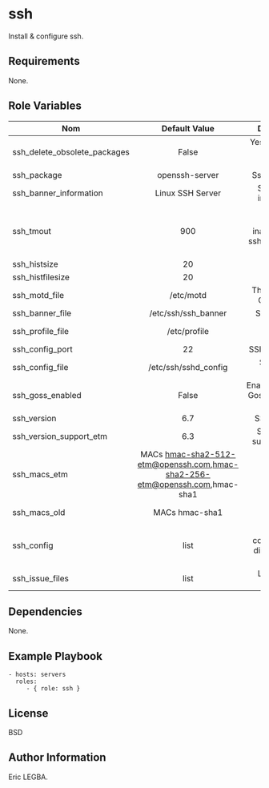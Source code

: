 ssh
=========

Install & configure ssh.

Requirements
------------

None.

Role Variables
--------------

| Nom	        | Default Value	| Description|
| ------------- |:-------------:| ----------:|
|ssh_delete_obsolete_packages|False|Yes/No delete obsolete package.|
|ssh_package|openssh-server|Ssh package.|
|ssh_banner_information|Linux SSH Server|SSH Banner information.|
|ssh_tmout|900|After 900 seconds of inactivity, the ssh connexion is disabled|
|ssh_histsize|20|.|
|ssh_histfilesize|20|.|
|ssh_motd_file|/etc/motd|The Message Of The Day.|
|ssh_banner_file|/etc/ssh/ssh_banner|SSH Banner.|
|ssh_profile_file|/etc/profile|Profile file address.|
|ssh_config_port|22|SSH TCP port.|
|ssh_config_file|/etc/ssh/sshd_config|SSH Config file.|
|ssh_goss_enabled|False|Enable/Disable Goss test after installation.|
|ssh_version|6.7|SSH version.|
|ssh_version_support_etm|6.3|SSH version support ETM.|
|ssh_macs_etm|MACs hmac-sha2-512-etm@openssh.com,hmac-sha2-256-etm@openssh.com,hmac-sha1|MAC ETM algorithm.|
|ssh_macs_old|MACs hmac-sha1|Old MAC Algorithm.|
|ssh_config|list|List of configuration directives for SSH.|
|ssh_issue_files|list|List of issue files.|


Dependencies
------------

None.

Example Playbook
----------------

    - hosts: servers
      roles:
         - { role: ssh }

License
-------

BSD

Author Information
------------------

Eric LEGBA.